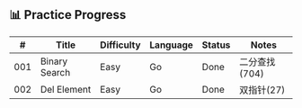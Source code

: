 ## 📊 Practice Progress

<!-- start -->

| #   | Title         | Difficulty | Language | Status | Notes         |
| --- | ------------- | ---------- | -------- | ------ | ------------- |
| 001 | Binary Search | Easy       | Go       | Done   | 二分查找(704) |
| 002 | Del Element   | Easy       | Go       | Done   | 双指针(27)    |

<!-- end -->
